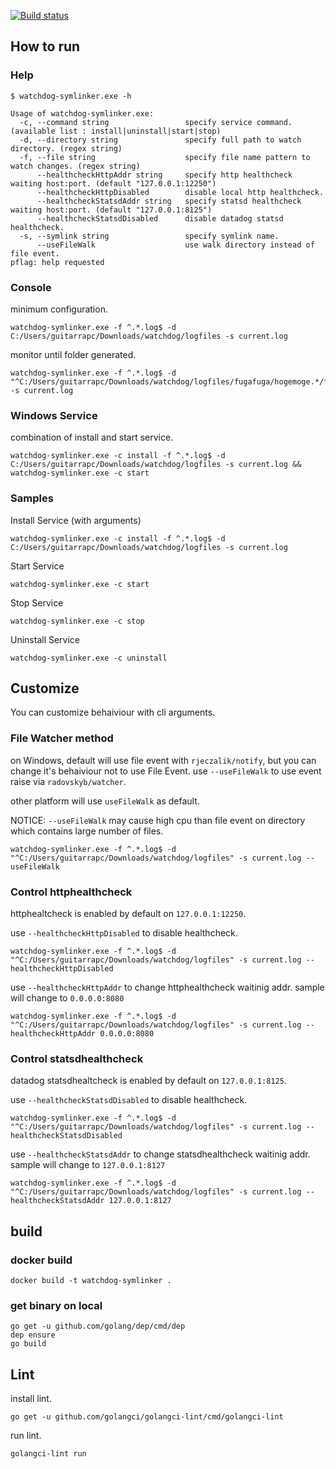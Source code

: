 [![Build status](https://ci.appveyor.com/api/projects/status/9dk6i7v54p958x66?svg=true)](https://ci.appveyor.com/project/guitarrapc/watchdog-symlinker)

## How to run

### Help

```shell
$ watchdog-symlinker.exe -h

Usage of watchdog-symlinker.exe:
  -c, --command string                 specify service command. (available list : install|uninstall|start|stop)
  -d, --directory string               specify full path to watch directory. (regex string)
  -f, --file string                    specify file name pattern to watch changes. (regex string)
      --healthcheckHttpAddr string     specify http healthcheck waiting host:port. (default "127.0.0.1:12250")
      --healthcheckHttpDisabled        disable local http healthcheck.
      --healthcheckStatsdAddr string   specify statsd healthcheck waiting host:port. (default "127.0.0.1:8125")
      --healthcheckStatsdDisabled      disable datadog statsd healthcheck.
  -s, --symlink string                 specify symlink name.
      --useFileWalk                    use walk directory instead of file event.
pflag: help requested
```

### Console

minimum configuration.

```shell
watchdog-symlinker.exe -f ^.*.log$ -d C:/Users/guitarrapc/Downloads/watchdog/logfiles -s current.log
```

monitor until folder generated.

```shell
watchdog-symlinker.exe -f ^.*.log$ -d "^C:/Users/guitarrapc/Downloads/watchdog/logfiles/fugafuga/hogemoge.*/fugafuga" -s current.log
```

### Windows Service

combination of install and start service.

```shell
watchdog-symlinker.exe -c install -f ^.*.log$ -d C:/Users/guitarrapc/Downloads/watchdog/logfiles -s current.log && watchdog-symlinker.exe -c start
```

### Samples

Install Service (with arguments)

```shell
watchdog-symlinker.exe -c install -f ^.*.log$ -d C:/Users/guitarrapc/Downloads/watchdog/logfiles -s current.log
```

Start Service

```shell
watchdog-symlinker.exe -c start
```

Stop Service

```shell
watchdog-symlinker.exe -c stop
```

Uninstall Service

```shell
watchdog-symlinker.exe -c uninstall
```

## Customize

You can customize behaiviour with cli arguments.

### File Watcher method

on Windows, default will use file event with `rjeczalik/notify`, but you can change it's behaiviour not to use File Event.
use `--useFileWalk` to use event raise via `radovskyb/watcher`. 

other platform will use `useFileWalk` as default.

NOTICE: `--useFileWalk` may cause high cpu than file event on directory which contains large number of files.

```shell
watchdog-symlinker.exe -f ^.*.log$ -d "^C:/Users/guitarrapc/Downloads/watchdog/logfiles" -s current.log --useFileWalk
```

### Control httphealthcheck

httphealtcheck is enabled by default on `127.0.0.1:12250`.

use `--healthcheckHttpDisabled` to disable healthcheck.

```shell
watchdog-symlinker.exe -f ^.*.log$ -d "^C:/Users/guitarrapc/Downloads/watchdog/logfiles" -s current.log --healthcheckHttpDisabled
```

use `--healthcheckHttpAddr` to change httphealthcheck waitinig addr. sample will change to `0.0.0.0:8080`

```shell
watchdog-symlinker.exe -f ^.*.log$ -d "^C:/Users/guitarrapc/Downloads/watchdog/logfiles" -s current.log --healthcheckHttpAddr 0.0.0.0:8080
```

### Control statsdhealthcheck

datadog statsdhealtcheck is enabled by default on `127.0.0.1:8125`.

use `--healthcheckStatsdDisabled` to disable healthcheck.

```shell
watchdog-symlinker.exe -f ^.*.log$ -d "^C:/Users/guitarrapc/Downloads/watchdog/logfiles" -s current.log --healthcheckStatsdDisabled
```

use `--healthcheckStatsdAddr` to change statsdhealthcheck waitinig addr. sample will change to `127.0.0.1:8127`

```shell
watchdog-symlinker.exe -f ^.*.log$ -d "^C:/Users/guitarrapc/Downloads/watchdog/logfiles" -s current.log --healthcheckStatsdAddr 127.0.0.1:8127
```

## build

### docker build

```shell
docker build -t watchdog-symlinker .
```

### get binary on local

```shell
go get -u github.com/golang/dep/cmd/dep
dep ensure
go build
```

## Lint

install lint.

```shell
go get -u github.com/golangci/golangci-lint/cmd/golangci-lint
```

run lint.

```shell
golangci-lint run
```

